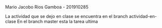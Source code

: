 Mario Jacobo Rios Gamboa - 201910285

La actividad que se dejo en clase se encuentra en el branch actividad-en-clase
En el branch master esta la tarea ultima 
